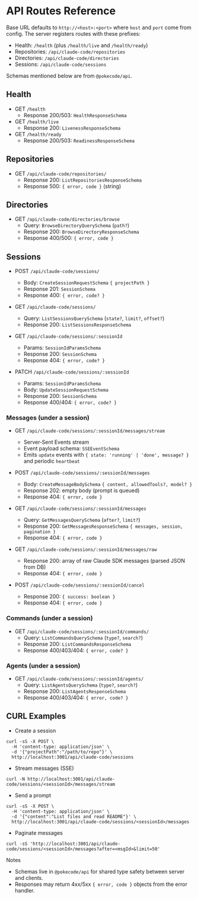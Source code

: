 # API Routes Reference

Base URL defaults to `http://<host>:<port>` where `host` and `port` come from config. The server registers routes with these prefixes:
- Health: `/health` (plus `/health/live` and `/health/ready`)
- Repositories: `/api/claude-code/repositories`
- Directories: `/api/claude-code/directories`
- Sessions: `/api/claude-code/sessions`

Schemas mentioned below are from `@pokecode/api`.

## Health

- GET `/health`
  - Response 200/503: `HealthResponseSchema`
- GET `/health/live`
  - Response 200: `LivenessResponseSchema`
- GET `/health/ready`
  - Response 200/503: `ReadinessResponseSchema`

## Repositories

- GET `/api/claude-code/repositories/`
  - Response 200: `ListRepositoriesResponseSchema`
  - Response 500: `{ error, code }` (string)

## Directories

- GET `/api/claude-code/directories/browse`
  - Query: `BrowseDirectoryQuerySchema` (`path?`)
  - Response 200: `BrowseDirectoryResponseSchema`
  - Response 400/500: `{ error, code }`

## Sessions

- POST `/api/claude-code/sessions/`
  - Body: `CreateSessionRequestSchema` `{ projectPath }`
  - Response 201: `SessionSchema`
  - Response 400: `{ error, code? }`

- GET `/api/claude-code/sessions/`
  - Query: `ListSessionsQuerySchema` (`state?`, `limit?`, `offset?`)
  - Response 200: `ListSessionsResponseSchema`

- GET `/api/claude-code/sessions/:sessionId`
  - Params: `SessionIdParamsSchema`
  - Response 200: `SessionSchema`
  - Response 404: `{ error, code? }`

- PATCH `/api/claude-code/sessions/:sessionId`
  - Params: `SessionIdParamsSchema`
  - Body: `UpdateSessionRequestSchema`
  - Response 200: `SessionSchema`
  - Response 400/404: `{ error, code? }`

### Messages (under a session)

- GET `/api/claude-code/sessions/:sessionId/messages/stream`
  - Server‑Sent Events stream
  - Event payload schema: `SSEEventSchema`
  - Emits `update` events with `{ state: 'running' | 'done', message? }` and periodic `heartbeat`

- POST `/api/claude-code/sessions/:sessionId/messages`
  - Body: `CreateMessageBodySchema` `{ content, allowedTools?, model? }`
  - Response 202: empty body (prompt is queued)
  - Response 404: `{ error, code }`

- GET `/api/claude-code/sessions/:sessionId/messages`
  - Query: `GetMessagesQuerySchema` (`after?`, `limit?`)
  - Response 200: `GetMessagesResponseSchema` `{ messages, session, pagination }`
  - Response 404: `{ error, code }`

- GET `/api/claude-code/sessions/:sessionId/messages/raw`
  - Response 200: array of raw Claude SDK messages (parsed JSON from DB)
  - Response 404: `{ error, code }`

- POST `/api/claude-code/sessions/:sessionId/cancel`
  - Response 200: `{ success: boolean }`
  - Response 404: `{ error, code }`

### Commands (under a session)

- GET `/api/claude-code/sessions/:sessionId/commands/`
  - Query: `ListCommandsQuerySchema` (`type?`, `search?`)
  - Response 200: `ListCommandsResponseSchema`
  - Response 400/403/404: `{ error, code? }`

### Agents (under a session)

- GET `/api/claude-code/sessions/:sessionId/agents/`
  - Query: `ListAgentsQuerySchema` (`type?`, `search?`)
  - Response 200: `ListAgentsResponseSchema`
  - Response 400/403/404: `{ error, code? }`

## CURL Examples

- Create a session
```
curl -sS -X POST \
  -H 'content-type: application/json' \
  -d '{"projectPath":"/path/to/repo"}' \
  http://localhost:3001/api/claude-code/sessions
```

- Stream messages (SSE)
```
curl -N http://localhost:3001/api/claude-code/sessions/<sessionId>/messages/stream
```

- Send a prompt
```
curl -sS -X POST \
  -H 'content-type: application/json' \
  -d '{"content":"List files and read README"}' \
  http://localhost:3001/api/claude-code/sessions/<sessionId>/messages
```

- Paginate messages
```
curl -sS 'http://localhost:3001/api/claude-code/sessions/<sessionId>/messages?after=<msgId>&limit=50'
```

Notes
- Schemas live in `@pokecode/api` for shared type safety between server and clients.
- Responses may return 4xx/5xx `{ error, code }` objects from the error handler.

